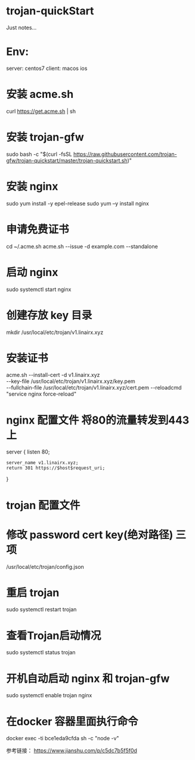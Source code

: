 # trojan-quickStart
Just notes...   

# Env: 
  server: centos7 
  client: macos  ios


# 安装 acme.sh 
curl https://get.acme.sh | sh

# 安装 trojan-gfw
sudo bash -c "$(curl -fsSL https://raw.githubusercontent.com/trojan-gfw/trojan-quickstart/master/trojan-quickstart.sh)"

# 安装 nginx
sudo yum install -y epel-release
sudo yum –y install nginx


# 申请免费证书
cd ~/.acme.sh
acme.sh --issue -d example.com --standalone

# 启动 nginx
sudo systemctl start nginx

# 创建存放 key 目录
mkdir /usr/local/etc/trojan/v1.linairx.xyz

# 安装证书 
acme.sh --install-cert -d v1.linairx.xyz \
--key-file       /usr/local/etc/trojan/v1.linairx.xyz/key.pem  \
--fullchain-file /usr/local/etc/trojan/v1.linairx.xyz/cert.pem 
--reloadcmd     "service nginx force-reload"

# nginx 配置文件 将80的流量转发到443上
server {
    listen 80;

    server_name v1.linairx.xyz;
    return 301 https://$host$request_uri;
}

# trojan 配置文件
# 修改 password  cert key(绝对路径) 三项
/usr/local/etc/trojan/config.json

# 重启 trojan
sudo systemctl restart trojan

# 查看Trojan启动情况
sudo systemctl status trojan

# 开机自动启动 nginx 和 trojan-gfw
sudo systemctl enable trojan nginx

# 在docker 容器里面执行命令
docker exec -ti bce1eda9cfda sh -c "node -v"

参考链接：
https://www.jianshu.com/p/c5dc7b5f5f0d
